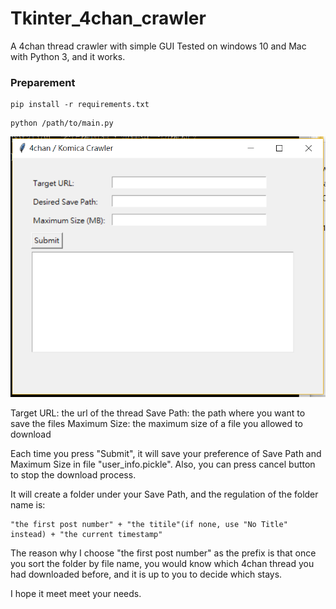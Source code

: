 # Tkinter_4chan_crawler

A 4chan thread crawler with simple GUI
Tested on windows 10 and Mac with Python 3, and it works.

### Preparement
```
pip install -r requirements.txt
```
```
python /path/to/main.py
```

![image](https://raw.githubusercontent.com/hohh0115/Tkinter_4chan_crawler/master/1.PNG)

Target URL: the url of the thread
Save Path: the path where you want to save the files
Maximum Size: the maximum size of a file you allowed to download

Each time you press "Submit", it will save your preference of Save Path and Maximum Size in file "user_info.pickle".
Also, you can press cancel button to stop the download process.

It will create a folder under your Save Path, and the regulation of the folder name is:
```
"the first post number" + "the titile"(if none, use "No Title" instead) + "the current timestamp"
```
The reason why I choose "the first post number" as the prefix is that once you sort the folder by file name, you would know which 4chan thread you had downloaded before, and it is up to you to decide which stays.

I hope it meet meet your needs.
